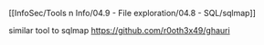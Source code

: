 
[[InfoSec/Tools n Info/04.9 - File exploration/04.8 - SQL/sqlmap]]


similar tool to sqlmap
https://github.com/r0oth3x49/ghauri
